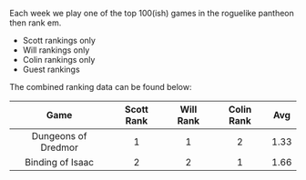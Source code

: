Each week we play one of the top 100(ish) games in the roguelike pantheon then rank em.

* Scott rankings only
* Will rankings only
* Colin rankings only
* Guest rankings

<!-- 
when finished:
* games that X liked more than Y
* games that X and Y agreed on perfectly
* top 'gems' = avg rank vs review rank
* top 'anti-gems' = avg rank vs review rank
-->

The combined ranking data can be found below:

| Game | Scott Rank | Will Rank | Colin Rank | Avg |
|  :----: |  :----: |  :----: |  :----: |  :----: |
| Dungeons of Dredmor | 1 | 1 | 2 | 1.33
| Binding of Isaac | 2 | 2 | 1 | 1.66









